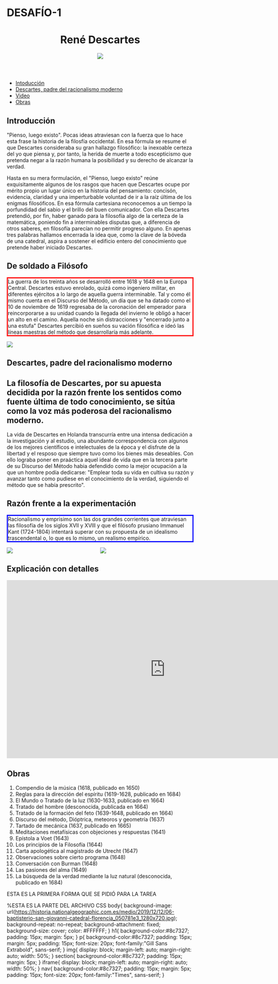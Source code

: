 # DESAFÍO-1

<!DOCTYPE html>
<html>
<head>
	<meta charset="utf-8">
	<meta name="viewport" content="width=device-width, initial-scale=1">
	<title>Algo de Filosofía</title>
	<link rel="stylesheet" type="text/css" href="assets/css/a.css">
	<style>
p.dotted {border-style: dotted;}
p.dashed {border-style: dashed;}
p.solid {border-style: solid;}
p.double {border-style: double;}
p.groove {border-style: groove;}
p.ridge {border-style: ridge;}
p.inset {border-style: inset;}
p.outset {border-style: outset;}
p.none {border-style: none;}
p.hidden {border-style: hidden;}
p.mix {border-style: dotted dashed solid double;}
p.one {
	border-style: solid;
	border-color: red;
}
p.two {
	border-style: solid;
	border-color: blue;
}
div.columnita {
  width:100%;
  overflow:auto;
}
div.columnita div{
  width:50%;  
  float:left;
}
</style>
<body>
<header>
		<h1>René Descartes</h1>
		<img src="assets/img/Descartes.jpg">
</header>
<nav>
	<ul>
		<li><a href="#introducción">Intoducción</li></a>
		<li><a href="#Des">Descartes, padre del racionalismo moderno</li></a>
		<li><a href="#video">Video</li></a>
		<li><a href="#obras">Obras</li></a>
	</ul>
</nav>
 <section>
        <a id="introducción"></a>
      <h2>Introducción</h2>
      <p>
        "Pienso, luego existo". Pocas ideas atraviesan con la fuerza que lo hace esta frase la historia de la filosfía occidental. En esa fórmula se resume el que Descartes consideraba su gran hallazgo filosófico: la inexoable certeza del yo que piensa y, por tanto, la herida de muerte a todo escepticismo que pretenda negar a la razón humana la posibilidad y su derecho de alcanzar la verdad.
      </p>
      <p>
        Hasta en su mera formulación, el "Pienso, luego existo" reúne exquisitamente algunos de los rasgos que hacen que Descartes ocupe por mérito propio un lugar único en la historia del pensamiento: concisón, evidencia, claridad y una imperturbable voluntad de ir a la raíz última de los enigmas filosóficos. En esa fórmula cartesiana reconocemos a un tiempo la porfundidad del sabio y el brillo del buen comunicador. Con ella Descartes pretendió, por fin, haber ganado para la filosofía algo de la certeza de la matemática, poniendo fin a interminables disputas que, a diferencia de otros saberes, en filosofía parecían no permitir progreso alguno. En apenas tres palabras hallamos encerrada la idea que, como la clave de la bóveda de una catedral, aspira a sostener el edificio entero del conocimiento que pretende haber iniciado Descartes. 
      </p>
    </section>
    <section>
      	<h2>De soldado a Filósofo</h2>
      	<p class="one">
      		La guerra de los treinta años se desarrolló entre 1618 y 1648 en la Europa Central. Descartes estuvo enrolado, quizá como ingeniero militar, en diferentes ejércitos a lo largo de aquella guerra interminable. Tal y como él mismo cuenta en el Discurso del Método, un día que se ha datado como el 10 de noviembre de 1619 regresaba de la coronación del emperador para reincorporarse a su unidad cuando la llegada del invierno le obligó a hacer un alto en el camino. Aquella noche sin distracciones y "encerrado junto a una estufa" Descartes percibió en sueños su vación filosófica e ideó las líneas maestras del método que desarrollaría más adelante. 
      	</p>
      	<img src="assets/img/guerra.jpg">
      </section>
    <section>
    	<h2>Descartes, padre del racionalismo moderno</h2>
    	<a id="Des"></a>
    	<h1>La filosofía de Descartes, por su apuesta decidida por la razón frente los sentidos como fuente última de todo conocimiento, se sitúa como la voz más poderosa del racionalismo moderno.</h1>
    	<p>
    		La vida de Descartes en Holanda transcurría entre una intensa dedicación a la investigación y al estudio, una abundante correspondencia con algunos de los mejores científicos e intelectuales de la época y el disfrute de la libertad y el resposo que siempre tuvo como los bienes más deseables.
    		Con ello lograba poner en praáctica aquel ideal de vida que en la tercera parte de su Discurso del Método habia defendido como la mejor ocupación a la que un hombre podía dedicarse: "Emplear toda su vida en cultiva su razón y avanzar tanto como pudiese en el conocimiento de la verdad, siguiendo el método que se había prescrito".
    	</p>
    </section>
    <section>
      	<h2>Razón frente a la experimentación</h2>
      	<p class="two">
      		Racionalismo y emprisimo son las dos grandes corrientes que atraviesan las filosofía de los siglos XVll y XVlll y que el filósofo prusiano Immanuel Kant (1724-1804) intentará superar con su propuesta de un idealismo trascendental o, lo que es lo mismo, un realismo empírico.
      		<div class=columnita>
      			<div class="aba">
      				<img src="assets/img/diferencias.jpg">
      			</div>
      			<div>
      				<img src="assets/img/kant.jpg">
      			</div>
      		</div>
      	</p>
      </section>
    <section>
 	<h2>
 		<a id="video"></a>
 	  Explicación con detalles
 	</h2>
<iframe width="853" height="480" src="https://www.youtube.com/embed/SEtHmIXn4GI" title="Explicando la filosofía de Descartes con Minecraft" frameborder="0" allow="accelerometer; autoplay; clipboard-write; encrypted-media; gyroscope; picture-in-picture; web-share" referrerpolicy="strict-origin-when-cross-origin" allowfullscreen></iframe>
 </section>
 <section>
 	<a id="obras"></a>
      <h2>Obras</h2>
      <p>
      	<ol>
      		<li>Compendio de la música (1618, publicado en 1650)</li>
      		<li>Reglas para la dirección del espíritu (1619-1628, publicado en 1684)</li>
      		<li>El Mundo o Tratado de la luz (1630-1633, publicado en 1664)</li>
      		<li>Tratado del hombre (desconocida, publicada en 1664)</li>
      		<li>Tratado de la formación del feto (1639-1648, publicado en 1664)</li>
      		<li>Discurso del método, Dióptrica, meteoros y geometría (1637)</li>
      		<li>Tartado de mecánica (1637, publicado en 1665)</li>
      		<li>Meditaciones metafísicas con objeciones y respuestas (1641)</li>
      		<li>Epístola a Voet (1643)</li>
      		<li>Los principios de la Filosofía (1644)</li>
      		<li>Carta apologética al magistrado de Utrecht (1647)</li>
      		<li>Observaciones sobre cierto programa (1648)</li>
      		<li>Conversación con Burman (1648)</li>
      		<li>Las pasiones del alma (1649)</li>
      		<li>La búsqueda de la verdad mediante la luz natural (desconocida, publicado en 1684)</li>
      	</ol>
      </p>
 </section>
 
<footer>ESTA ES LA PRIMERA FORMA QUE SE PIDIÓ PARA LA TAREA</footer>
</body>
</html>


%ESTA ES LA PARTE DEL ARCHIVO CSS
body{
background-image: url(https://historia.nationalgeographic.com.es/medio/2019/12/12/06-baptisterio-san-giovanni-catedral-florencia_050781e3_1280x720.jpg);
	background-repeat: no-repeat;
	background-attachment: fixed;
	background-size: cover;
	color: #FFFFFF;
}
	h1{
		background-color:#8c7327;
		padding: 15px;
		margin: 5px;
	}
p{
	background-color:#8c7327;
		padding: 15px;
		margin: 5px;
	padding: 15px;
	font-size: 20px;
	font-family:"Gill Sans Extrabold", sans-serif;
}
img{
	display: block;
	margin-left: auto;
	margin-right: auto;
	width: 50%;
}
section{
	background-color:#8c7327;
		padding: 15px;
		margin: 5px;
}
iframe{
	display: block;
	margin-left: auto;
	margin-right: auto;
	width: 50%;
}
nav{
	background-color:#8c7327;
		padding: 15px;
		margin: 5px;
	padding: 15px;
	font-size: 20px;
	font-family:"Times", sans-serif;
}

